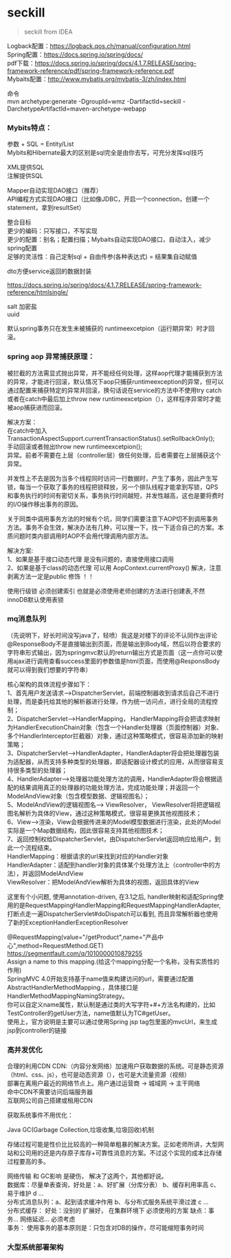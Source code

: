 # seckill
> seckill from IDEA

Logback配置：https://logback.qos.ch/manual/configuration.html  
Spring配置：https://docs.spring.io/spring/docs/  
pdf下载：https://docs.spring.io/spring/docs/4.1.7.RELEASE/spring-framework-reference/pdf/spring-framework-reference.pdf  
Mybaits配置：http://www.mybatis.org/mybatis-3/zh/index.html  

命令  
mvn archetype:generate -DgroupId=wmz -DartifactId=seckill -DarchetypeArtifactId=maven-archetype-webapp

### Mybits特点：  
参数 + SQL = Entity/List  
Mybits和Hibernate最大的区别是sql完全是由你去写，可充分发挥sql技巧  

XML提供SQL  
注解提供SQL  

Mapper自动实现DAO接口（推荐）  
API编程方式实现DAO接口（比如像JDBC，开启一个connection，创建一个statement，拿到resultSet）  

整合目标  
更少的编码：只写接口，不写实现  
更少的配置：别名；配置扫描；Mybaits自动实现DAO接口，自动注入，减少spring配置  
足够的灵活性：自己定制sql + 自由传参(各种表达式) = 结果集自动赋值  

dto方便service返回的数据封装

https://docs.spring.io/spring/docs/4.1.7.RELEASE/spring-framework-reference/htmlsingle/

salt 加密盐  
uuid  

默认spring事务只在发生未被捕获的 runtimeexcetpion（运行期异常）时才回滚。  

### spring aop  异常捕获原理：  
被拦截的方法需显式抛出异常，并不能经任何处理，这样aop代理才能捕获到方法的异常，才能进行回滚，默认情况下aop只捕获runtimeexception的异常，但可以通过配置来捕获特定的异常并回滚，换句话说在service的方法中不使用try catch 或者在catch中最后加上throw new runtimeexcetpion（），这样程序异常时才能被aop捕获进而回滚。  

解决方案：  
在catch中加入TransactionAspectSupport.currentTransactionStatus().setRollbackOnly();  
手动回滚或者抛出throw new runtimeexcetpion();  
异常。前者不需要在上层（controller层）做任何处理，后者需要在上层捕获这个异常。  

并发性上不去是因为当多个线程同时访问一行数据时，产生了事务，因此产生写锁，每当一个获取了事务的线程把锁释放，另一个排队线程才能拿到写锁，QPS和事务执行的时间有密切关系，事务执行时间越短，并发性越高，这也是要将费时的I/O操作移出事务的原因。  

关于同类中调用事务方法的时候有个坑，同学们需要注意下AOP切不到调用事务方法。事务不会生效，解决办法有几种，可以搜一下，找一下适合自己的方案。本质问题时类内部调用时AOP不会用代理调用内部方法。  

解决方案:  
1、如果是基于接口动态代理 是没有问题的，直接使用接口调用  
2、如果是基于class的动态代理 可以用 AopContext.currentProxy()  解决，注意剥离方法一定是public 修饰 ！！  

使用行级锁 必须创建索引 也就是必须使用老师创建的方法进行创建表,不然innoDB默认使用表锁  

### mq消息队列

（先说明下，好长时间没写java了，轻喷）我这是对楼下的评论不认同作出评论@ResponseBody不是直接输出到页面，而是输出到Body域，然后以符合要求的字符串形式输出，因为springmvc默认的return输出方式是页面（这一点你可以使用ajax进行调用查看success里面的参数值是html页面，而使用@ResponsBody就可以得到我们想要的字符串）  

核心架构的具体流程步骤如下：  
1、首先用户发送请求——>DispatcherServlet，前端控制器收到请求后自己不进行处理，而是委托给其他的解析器进行处理，作为统一访问点，进行全局的流程控制；  
2、DispatcherServlet——>HandlerMapping， HandlerMapping将会把请求映射为HandlerExecutionChain对象（包含一个Handler处理器（页面控制器）对象、多个HandlerInterceptor拦截器）对象，通过这种策略模式，很容易添加新的映射策略；  
3、DispatcherServlet——>HandlerAdapter，HandlerAdapter将会把处理器包装为适配器，从而支持多种类型的处理器，即适配器设计模式的应用，从而很容易支持很多类型的处理器；  
4、HandlerAdapter——>处理器功能处理方法的调用，HandlerAdapter将会根据适配的结果调用真正的处理器的功能处理方法，完成功能处理；并返回一个ModelAndView对象（包含模型数据、逻辑视图名）；  
5、ModelAndView的逻辑视图名——> ViewResolver， ViewResolver将把逻辑视图名解析为具体的View，通过这种策略模式，很容易更换其他视图技术；    
6、View——>渲染，View会根据传进来的Model模型数据进行渲染，此处的Model实际是一个Map数据结构，因此很容易支持其他视图技术；  
7、返回控制权给DispatcherServlet，由DispatcherServlet返回响应给用户，到此一个流程结束。  
HandlerMapping：根据请求的url来找到对应的Handler对象  
HandlerAdapter：适配到handler对象的具体某个处理方法上（controller中的方法），并返回ModelAndView  
ViewResolver：把ModelAndView解析为具体的视图，返回具体的View    

这里有个小问题, 使用annotation-driven, 在3.1之后, handler映射和适配Spring使用的是RequestMappingHandlerMapping和RequestMappingHandlerAdapter, 打断点走一遍DispatcherServlet#doDispatch可以看到, 而且异常解析器也使用了新的ExceptionHandlerExceptionResolver  

@RequestMapping(value="/getProduct",name="产品中心",method=RequestMethod.GET)  
https://segmentfault.com/q/1010000010879255  
Assign a name to this mapping.(给这个mapping分配一个名称，没有实质性的作用)  
SpringMVC 4.0开始支持基于name值来构建访问的url，需要通过配置AbstractHandlerMethodMapping.，具体接口是HandlerMethodMappingNamingStrategy。  
你可以自定义name属性，默认制是通过类的大写字符+#+方法名构建的，比如TestController的getUser方法，name值默认为TC#getUser。  
使用上，官方说明是主要可以通过使用Spring jsp tag包里面的mvcUrl，来生成jsp到controller的链接  

### 高并发优化
合理的利用CDN
CDN:（内容分发网络）加速用户获取数据的系统。可是静态资源（html、css、js），也可是动态资源（），也可是大流量资源（视频）  
部署在离用户最近的网络节点上。用户通过运营商 -> 城域网 -> 主干网络  
命中CDN不需要访问后端服务器  
互联网公司自己搭建或租用CDN  

获取系统事件不用优化：  

Java GC(Garbage Collection,垃圾收集,垃圾回收)机制  

存储过程可能是性价比比较高的一种简单粗暴的解决方案。正如老师所讲，大型网站和公司用的还是内存原子库存+可靠性消息的方案。不过这个实现的成本比存储过程要高的多。  

网络传输 和 GC影响 是硬伤， 解决了这两个，其他都好说。  
数据库：尽量单表查询，好处是：a、好扩展（分库分表）  b、缓存利用率高   c、易于维护  d ...  
分布式消息队列：a、起到请求缓冲作用  b、与分布式服务系统平滑过渡   c ...  
分布式缓存： 好处：没别的 扩展好， 在集群环境下 必须使用的方案   缺点：事务...   网络延迟...  必须考虑  
事务： 使用事务的基本原则是：只包含对DB的操作，尽可能缩短事务时间  

### 大型系统部署架构




